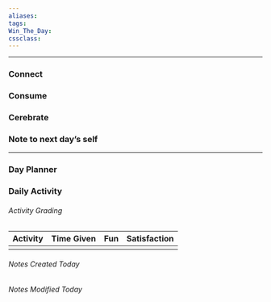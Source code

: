 ```yaml
---
aliases:  
tags:
Win_The_Day:  
cssclass:
---
```

---

### Connect 
### Consume
### Cerebrate
### Note to next day’s self

--- 
### Day Planner

### Daily Activity 
###### Activity Grading
| Activity | Time Given | Fun | Satisfaction |
| -------- | ---------- | --- | ------------ |
|  |            |     |              |

###### Notes Created Today
###### Notes Modified Today 



